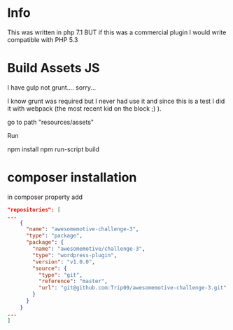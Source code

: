 # Info

This was written in php 7.1 BUT if this was a commercial plugin I would write compatible with PHP 5.3

# Build Assets JS

I have gulp not grunt.... sorry...  

I know grunt was required but I never had use it and since this is a test I did it with 
webpack (the most recent kid on the block ;) ). 


go to path "resources/assets"

Run 

npm install
npm run-script build

# composer installation
in composer property add 
```JSON
"repositories": [
...
    {
      "name": "awesomemotive-challenge-3",
      "type": "package",
      "package": {
        "name": "awesomemotive/challenge-3",
        "type": "wordpress-plugin",
        "version": "v1.0.0",
        "source": {
          "type": "git",
          "reference": "master",
          "url": "git@github.com:Trip09/awesomemotive-challenge-3.git"
        }
      }
    }
...
]
```